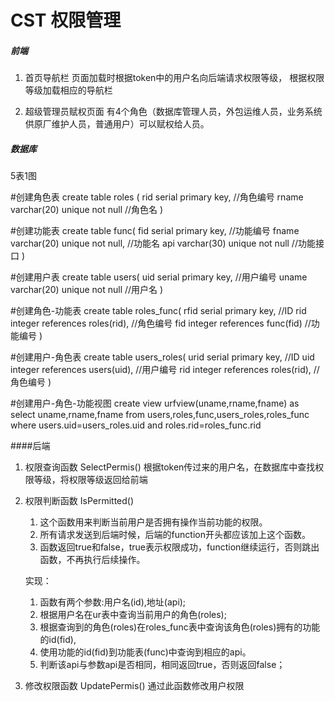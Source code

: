 # CST 权限管理


##### 前端

1. 首页导航栏
    页面加载时根据token中的用户名向后端请求权限等级，
    根据权限等级加载相应的导航栏

2. 超级管理员赋权页面
    有4个角色（数据库管理人员，外包运维人员，业务系统供原厂维护人员，普通用户）可以赋权给人员。

##### 数据库
 5表1图

#创建角色表
create table roles (
	rid serial primary key,     //角色编号
	rname varchar(20) unique not null    //角色名
)

#创建功能表
create table func(
	fid serial primary key,        //功能编号
	fname varchar(20) unique not null,    //功能名
	api varchar(30) unique not null       //功能接口
)

#创建用户表
create table users(
	uid serial primary key,       //用户编号
	uname varchar(20) unique not null   //用户名
)

#创建角色-功能表
create table roles_func(
	rfid serial primary key,             //ID
	rid integer references roles(rid),   //角色编号
	fid integer references func(fid)      //功能编号
)

#创建用户-角色表
create table users_roles(
	urid serial primary key,         //ID
	uid integer references users(uid), //用户编号
	rid integer references roles(rid),  //角色编号
)

#创建用户-角色-功能视图
create view urfview(uname,rname,fname) as select uname,rname,fname from users,roles,func,users_roles,roles_func where users.uid=users_roles.uid and roles.rid=roles_func.rid

####后端
1. 权限查询函数 SelectPermis()
    根据token传过来的用户名，在数据库中查找权限等级，将权限等级返回给前端

2. 权限判断函数 IsPermitted()
    1. 这个函数用来判断当前用户是否拥有操作当前功能的权限。
    2. 所有请求发送到后端时候，后端的function开头都应该加上这个函数。
    3. 函数返回true和false，true表示权限成功，function继续运行，否则跳出函数，不再执行后续操作。

    实现：
    1. 函数有两个参数:用户名(id),地址(api);
    2. 根据用户名在ur表中查询当前用户的角色(roles);
    3. 根据查询到的角色(roles)在roles_func表中查询该角色(roles)拥有的功能的id(fid),
    4. 使用功能的id(fid)到功能表(func)中查询到相应的api。
    5. 判断该api与参数api是否相同，相同返回true，否则返回false；

3. 修改权限函数  UpdatePermis()
   通过此函数修改用户权限